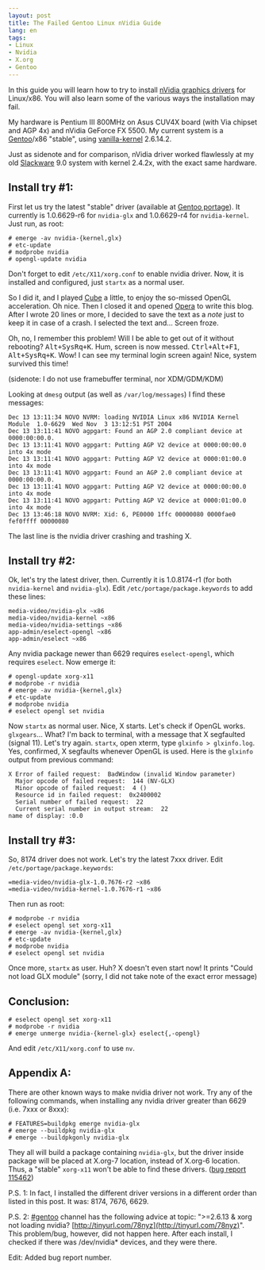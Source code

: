 ```yaml
---
layout: post
title: The Failed Gentoo Linux nVidia Guide
lang: en
tags:
- Linux
- Nvidia
- X.org
- Gentoo
---
```


In this guide you will learn how to try to install [nVidia graphics drivers](http://www.nvidia.com/object/unix.html) for Linux/x86. You will also learn some of the various ways the installation may fail.


My hardware is Pentium III 800MHz on Asus CUV4X board (with Via chipset and AGP 4x) and nVidia GeForce FX 5500. My current system is a [Gentoo](http://www.gentoo.org/)/x86 "stable", using [vanilla-kernel](http://www.kernel.org/) 2.6.14.2.

Just as sidenote and for comparison, nVidia driver worked flawlessly at my old [Slackware](http://www.slackware.com/) 9.0 system with kernel 2.4.2x, with the exact same hardware.

## Install try #1:

First let us try the latest "stable" driver (available at [Gentoo portage](http://packages.gentoo.org/search/?sstring=nvidia)). It currently is 1.0.6629-r6 for `nvidia-glx` and 1.0.6629-r4 for `nvidia-kernel`. Just run, as root:

    # emerge -av nvidia-{kernel,glx}
    # etc-update
    # modprobe nvidia
    # opengl-update nvidia

Don't forget to edit `/etc/X11/xorg.conf` to enable nvidia driver. Now, it is installed and configured, just `startx` as a normal user.

So I did it, and I played [Cube](http://www.cubeengine.com/) a little, to enjoy the so-missed OpenGL acceleration. Oh nice. Then I closed it and opened [Opera](http://www.opera.com/) to write this blog. After I wrote 20 lines or more, I decided to save the text as a _note_ just to keep it in case of a crash. I selected the text and… Screen froze.

Oh, no, I remember this problem! Will I be able to get out of it without rebooting? <kbd>Alt+SysRq+K</kbd>. Hum, screen is now messed. <kbd>Ctrl+Alt+F1</kbd>, <kbd>Alt+SysRq+K</kbd>. Wow! I can see my terminal login screen again! Nice, system survived this time!

(sidenote: I do not use framebuffer terminal, nor XDM/GDM/KDM)

Looking at `dmesg` output (as well as `/var/log/messages`) I find these messages:

    Dec 13 13:11:34 NOVO NVRM: loading NVIDIA Linux x86 NVIDIA Kernel Module  1.0-6629  Wed Nov  3 13:12:51 PST 2004
    Dec 13 13:11:41 NOVO agpgart: Found an AGP 2.0 compliant device at 0000:00:00.0.
    Dec 13 13:11:41 NOVO agpgart: Putting AGP V2 device at 0000:00:00.0 into 4x mode
    Dec 13 13:11:41 NOVO agpgart: Putting AGP V2 device at 0000:01:00.0 into 4x mode
    Dec 13 13:11:41 NOVO agpgart: Found an AGP 2.0 compliant device at 0000:00:00.0.
    Dec 13 13:11:41 NOVO agpgart: Putting AGP V2 device at 0000:00:00.0 into 4x mode
    Dec 13 13:11:41 NOVO agpgart: Putting AGP V2 device at 0000:01:00.0 into 4x mode
    Dec 13 13:46:18 NOVO NVRM: Xid: 6, PE0000 1ffc 00000080 0000fae0 fef0ffff 00000080

The last line is the nvidia driver crashing and trashing X.

## Install try #2:

Ok, let's try the latest driver, then. Currently it is 1.0.8174-r1 (for both `nvidia-kernel` and `nvidia-glx`). Edit `/etc/portage/package.keywords` to add these lines:

    media-video/nvidia-glx ~x86
    media-video/nvidia-kernel ~x86
    media-video/nvidia-settings ~x86
    app-admin/eselect-opengl ~x86
    app-admin/eselect ~x86

Any nvidia package newer than 6629 requires `eselect-opengl`, which requires `eselect`. Now emerge it:

    # opengl-update xorg-x11
    # modprobe -r nvidia
    # emerge -av nvidia-{kernel,glx}
    # etc-update
    # modprobe nvidia
    # eselect opengl set nvidia

Now `startx` as normal user. Nice, X starts. Let's check if OpenGL works. `glxgears`… What? I'm back to terminal, with a message that X segfaulted (signal 11). Let's try again. `startx`, open xterm, type `glxinfo > glxinfo.log`. Yes, confirmed, X segfaults whenever OpenGL is used. Here is the `glxinfo` output from previous command:

    X Error of failed request:  BadWindow (invalid Window parameter)
      Major opcode of failed request:  144 (NV-GLX)
      Minor opcode of failed request:  4 ()
      Resource id in failed request:  0x2400002
      Serial number of failed request:  22
      Current serial number in output stream:  22
    name of display: :0.0

## Install try #3:

So, 8174 driver does not work. Let's try the latest 7xxx driver. Edit `/etc/portage/package.keywords`:

    =media-video/nvidia-glx-1.0.7676-r2 ~x86
    =media-video/nvidia-kernel-1.0.7676-r1 ~x86

Then run as root:

    # modprobe -r nvidia
    # eselect opengl set xorg-x11
    # emerge -av nvidia-{kernel,glx}
    # etc-update
    # modprobe nvidia
    # eselect opengl set nvidia

Once more, `startx` as user. Huh? X doesn't even start now! It prints "Could not load GLX module" (sorry, I did not take note of the exact error message)

## Conclusion:

    # eselect opengl set xorg-x11
    # modprobe -r nvidia
    # emerge unmerge nvidia-{kernel-glx} eselect{,-opengl}

And edit `/etc/X11/xorg.conf` to use `nv`.

## Appendix A:

There are other known ways to make nvidia driver not work. Try any of the following commands, when installing any nvidia driver greater than 6629 (i.e. 7xxx or 8xxx):

    # FEATURES=buildpkg emerge nvidia-glx
    # emerge --buildpkg nvidia-glx
    # emerge --buildpkgonly nvidia-glx

They all will build a package containing `nvidia-glx`, but the driver inside package will be placed at X.org-7 location, instead of X.org-6 location. Thus, a "stable" `xorg-x11` won't be able to find these drivers. ([bug report 115462](http://bugs.gentoo.org/show_bug.cgi?id=115462))


P.S. 1: In fact, I installed the different driver versions in a different order than listed in this post. It was: 8174, 7676, 6629.

P.S. 2: [#gentoo](irc://irc.freenode.org/gentoo) channel has the following advice at topic: ">=2.6.13 & xorg not loading nvidia? [http://tinyurl.com/78nyz](http://tinyurl.com/78nyz)". This problem/bug, however, did not happen here. After each install, I checked if there was /dev/nvidia* devices, and they were there.

Edit: Added bug report number.
